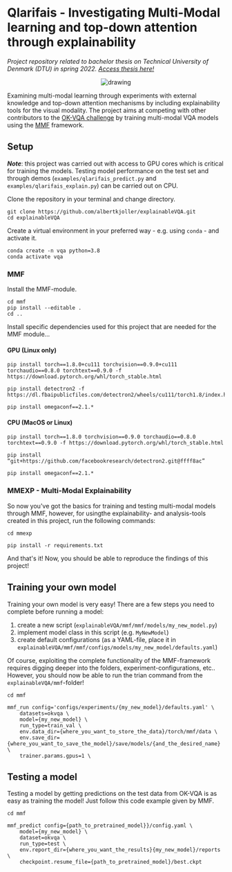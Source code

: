 # Qlarifais - Investigating Multi-Modal learning and top-down attention through explainability

*Project repository related to bachelor thesis on Technical University of Denmark (DTU) in spring 2022. [Access thesis here!](https://findit.dtu.dk/en/catalog/62c6c822d4fccf03d747b3db?)*

<p align="center">
  <img src="https://github.com/albertkjoller/explainableVQA/blob/main/imgs/logo/qlarifais_yellow.png" alt="drawing"/>
</p>

Examining multi-modal learning through experiments with external knowledge and top-down attention mechanisms by including explainability tools for the visual modality. The project aims at competing with other contributors to the [OK-VQA challenge](https://okvqa.allenai.org/leaderboard.html) by training multi-modal VQA models using the [MMF](https://github.com/facebookresearch/mmf) framework. 

## Setup

***Note***: this project was carried out with access to GPU cores which is critical for training the models. Testing model performance on the test set and through demos (`examples/qlarifais_predict.py` and `examples/qlarifais_explain.py`) can be carried out on CPU.

Clone the repository in your terminal and change directory.

    git clone https://github.com/albertkjoller/explainableVQA.git
    cd explainableVQA

Create a virtual environment in your preferred way - e.g. using `conda` - and activate it.

    conda create -n vqa python=3.8
    conda activate vqa

### MMF

Install the MMF-module.

    cd mmf
    pip install --editable .
    cd ..

Install specific dependencies used for this project that are needed for the MMF module...

#### GPU (Linux only)
    pip install torch==1.8.0+cu111 torchvision==0.9.0+cu111 torchaudio==0.8.0 torchtext==0.9.0 -f https://download.pytorch.org/whl/torch_stable.html

    pip install detectron2 -f https://dl.fbaipublicfiles.com/detectron2/wheels/cu111/torch1.8/index.html
    
    pip install omegaconf==2.1.*

#### CPU (MacOS or Linux)
    pip install torch==1.8.0 torchvision==0.9.0 torchaudio==0.8.0 torchtext==0.9.0 -f https://download.pytorch.org/whl/torch_stable.html

    pip install “git+https://github.com/facebookresearch/detectron2.git@ffff8ac”
    
    pip install omegaconf==2.1.*

### MMEXP - Multi-Modal Explainability

So now you've got the basics for training and testing multi-modal models through MMF, however, for usingthe explainability- and analysis-tools created in this project, run the following commands:

    cd mmexp

    pip install -r requirements.txt

And that's it! Now, you should be able to reproduce the findings of this project!	

<!---
## Pre-trained models

Download pre-trained models [here](https://drive.google.com/drive/folders/17o9YjWwAQ0rtvYC5QKM6TI_0yHcu6iSY?usp=sharing).
After downloading, create the folder `explainableVQA/mmf/save/` and place the downloaded `models`-folder here.

### Predicting with a pre-trained model

Now, you're ready to use the pre-trained model for predictions! Change directory to the `explainableVQA/examples`-folder, run the following command and follow the in-prompt directions.

    cd examples
    python qlarifais_predict.py
--->

## Training your own model

Training your own model is very easy! There are a few steps you need to complete before running a model:

1) create a new script (`explainableVQA/mmf/mmf/models/my_new_model.py`)
2) implement model class in this script (e.g. `MyNewModel`)
3) create default configurations (as a YAML-file, place it in `explainableVQA/mmf/mmf/configs/models/my_new_model/defaults.yaml`)

Of course, exploiting the complete functionality of the MMF-framework requires digging deeper into the folders, experiment-configurations, etc.. However, you should now be able to run the trian command from the `explainableVQA/mmf`-folder!
    
    cd mmf

    mmf_run config='configs/experiments/{my_new_model}/defaults.yaml' \
        datasets=okvqa \
        model={my_new_model} \
        run_type=train_val \
        env.data_dir={where_you_want_to_store_the_data}/torch/mmf/data \
        env.save_dir={where_you_want_to_save_the_model}/save/models/{and_the_desired_name} \
        trainer.params.gpus=1 \

## Testing a model

Testing a model by getting predictions on the test data from OK-VQA is as easy as training the model! Just follow this code example given by MMF.

    cd mmf

    mmf_predict config={path_to_pretrained_model}}/config.yaml \
        model={my_new_model} \
        dataset=okvqa \
        run_type=test \
        env.report_dir={where_you_want_the_results}{my_new_model}/reports \
        checkpoint.resume_file={path_to_pretrained_model}/best.ckpt
